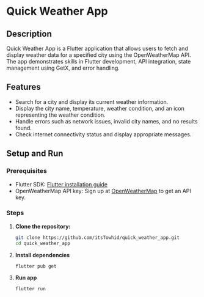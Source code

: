 # Quick Weather App

## Description

Quick Weather App is a Flutter application that allows users to fetch and display weather data for a specified city using the OpenWeatherMap API. The app demonstrates skills in Flutter development, API integration, state management using GetX, and error handling.

## Features

- Search for a city and display its current weather information.
- Display the city name, temperature, weather condition, and an icon representing the weather condition.
- Handle errors such as network issues, invalid city names, and no results found.
- Check internet connectivity status and display appropriate messages.

## Setup and Run

### Prerequisites

- Flutter SDK: [Flutter installation guide](https://flutter.dev/docs/get-started/install)
- OpenWeatherMap API key: Sign up at [OpenWeatherMap](https://openweathermap.org/) to get an API key.

### Steps

1. **Clone the repository:**
   ```sh
   git clone https://github.com/itsTowhid/quick_weather_app.git
   cd quick_weather_app
   ```
   
2. **Install dependencies**
   ```sh
   flutter pub get
   ```

3. **Run app**
   ```sh
   flutter run
   ```